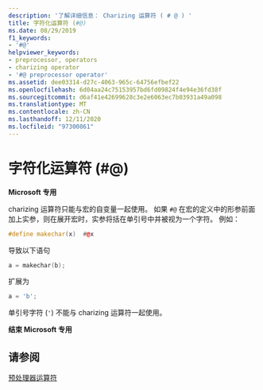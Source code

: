 ```yaml
---
description: '了解详细信息： Charizing 运算符 ( # @ ) '
title: 字符化运算符 (#@)
ms.date: 08/29/2019
f1_keywords:
- '#@'
helpviewer_keywords:
- preprocessor, operators
- charizing operator
- '#@ preprocessor operator'
ms.assetid: dee03314-d27c-4063-965c-64756efbef22
ms.openlocfilehash: 6d04aa24c75153957bd6fd09824f4e94e36fd38f
ms.sourcegitcommit: d6af41e42699628c3e2e6063ec7b03931a49a098
ms.translationtype: MT
ms.contentlocale: zh-CN
ms.lasthandoff: 12/11/2020
ms.locfileid: "97300861"
---
```

# <a name="charizing-operator-"></a>字符化运算符 (#@)

**Microsoft 专用**

charizing 运算符只能与宏的自变量一起使用。 如果 `#@` 在宏的定义中的形参前面加上实参，则在展开宏时，实参将括在单引号中并被视为一个字符。 例如：

```cpp
#define makechar(x)  #@x
```

导致以下语句

```cpp
a = makechar(b);
```

扩展为

```cpp
a = 'b';
```

单引号字符 (`'`) 不能与 charizing 运算符一起使用。

**结束 Microsoft 专用**

## <a name="see-also"></a>请参阅

[预处理器运算符](../preprocessor/preprocessor-operators.md)
